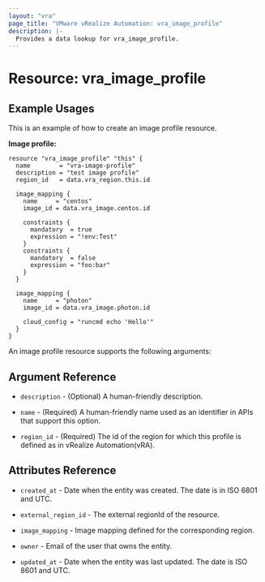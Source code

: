 ```yaml
---
layout: "vra"
page_title: "VMware vRealize Automation: vra_image_profile"
description: |-
  Provides a data lookup for vra_image_profile.
---
```


# Resource: vra_image_profile
## Example Usages
This is an example of how to create an image profile resource.

**Image profile:**

```hcl
resource "vra_image_profile" "this" {
  name        = "vra-image-profile"
  description = "test image profile"
  region_id   = data.vra_region.this.id

  image_mapping {
    name     = "centos"
    image_id = data.vra_image.centos.id

    constraints {
      mandatory  = true
      expression = "!env:Test"
    }
    constraints {
      mandatory  = false
      expression = "foo:bar"
    }
  }

  image_mapping {
    name     = "photon"
    image_id = data.vra_image.photon.id

    cloud_config = "runcmd echo 'Hello'"
  }
}

```

An image profile resource supports the following arguments:

## Argument Reference

* `description` - (Optional) A human-friendly description.

* `name` - (Required) A human-friendly name used as an identifier in APIs that support this option.

* `region_id` - (Required) The id of the region for which this profile is defined as in vRealize Automation(vRA).

## Attributes Reference

* `created_at` - Date when the entity was created. The date is in ISO 6801 and UTC.

* `external_region_id` - The external regionId of the resource. 

* `image_mapping` - Image mapping defined for the corresponding region.

* `owner` - Email of the user that owns the entity.

* `updated_at` - Date when the entity was last updated. The date is ISO 8601 and UTC.
